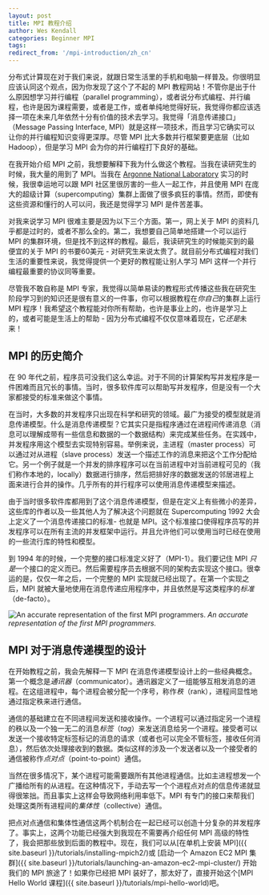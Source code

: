 ```yaml
---
layout: post
title: MPI 教程介绍
author: Wes Kendall
categories: Beginner MPI
tags:
redirect_from: '/mpi-introduction/zh_cn'
---
```


分布式计算现在对于我们来说，就跟日常生活里的手机和电脑一样普及。你很明显应该认同这个观点，因为你发现了这个了不起的 MPI 教程网站！不管你是出于什么原因想学习并行编程（parallel programming），或者说分布式编程、并行编程，也许是因为课程需要，或者是工作，或者单纯地觉得好玩，我觉得你都应该选择一项在未来几年依然十分有价值的技术去学习。我觉得「消息传递接口」（Message Passing Interface, MPI）就是这样一项技术，而且学习它确实可以让你的并行编程知识变得更深厚。尽管 MPI 比大多数并行框架要更底层（比如 Hadoop），但是学习 MPI 会为你的并行编程打下良好的基础。

在我开始介绍 MPI 之前，我想要解释下我为什么做这个教程。当我在读研究生的时候，我大量的用到了 MPI。当我在 [Argonne National Laboratory](http://www.anl.gov) 实习的时候，我很幸运地可以跟 MPI 社区里很厉害的一些人一起工作，并且使用 MPI 在庞大的超级计算（supercomputing）集群上面做了很多疯狂的事情。然而，即使有这些资源和懂行的人可以问，我还是觉得学习 MPI 是件苦差事。

对我来说学习 MPI 很难主要是因为以下三个方面。第一，网上关于 MPI 的资料几乎都是过时的，或者不那么全的。第二，我想要自己简单地搭建一个可以运行 MPI 的集群环境，但是找不到这样的教程。最后，我读研究生的时候能买到的最便宜的关于 MPI 的书要60美元 - 对研究生来说太贵了。就目前分布式编程对我们生活的重要性来说，我觉得提供一个更好的教程能让别人学习 MPI 这样一个并行编程最重要的协议同等重要。

尽管我不敢自称是 MPI 专家，我觉得以简单易读的教程形式传播这些我在研究生阶段学习到的知识还是很有意义的一件事，你可以根据教程在*你自己*的集群上运行 MPI 程序！我希望这个教程能对你所有帮助，也许是事业上的，也许是学习上的，或者可能是生活上的帮助 - 因为分布式编程不仅仅意味着现在，它*还是*未来！

## MPI 的历史简介
在 90 年代之前，程序员可没我们这么幸运。对于不同的计算架构写并发程序是一件困难而且冗长的事情。当时，很多软件库可以帮助写并发程序，但是没有一个大家都接受的标准来做这个事情。

在当时，大多数的并发程序只出现在科学和研究的领域。最广为接受的模型就是消息传递模型。什么是消息传递模型？它其实只是指程序通过在进程间传递消息（消息可以理解成带有一些信息和数据的一个数据结构）来完成某些任务。在实践中，并发程序用这个模型去实现特别容易。举例来说，主进程（master process）可以通过对从进程（slave process）发送一个描述工作的消息来把这个工作分配给它。另一个例子就是一个并发的排序程序可以在当前进程中对当前进程可见的（我们称作本地的，locally）数据进行排序，然后把排好序的数据发送的邻居进程上面来进行合并的操作。几乎所有的并行程序可以使用消息传递模型来描述。

由于当时很多软件库都用到了这个消息传递模型，但是在定义上有些微小的差异，这些库的作者以及一些其他人为了解决这个问题就在 Supercomputing 1992 大会上定义了一个消息传递接口的标准- 也就是 MPI。这个标准接口使得程序员写的并发程序可以在所有主流的并发框架中运行。并且允许他们可以使用当时已经在使用的一些流行库的特性和模型。

到 1994 年的时候，一个完整的接口标准定义好了（MPI-1）。我们要记住 MPI *只是*一个接口的定义而已。然后需要程序员去根据不同的架构去实现这个接口。很幸运的是，仅仅一年之后，一个完整的 MPI 实现就已经出现了。在第一个实现之后，MPI 就被大量地使用在消息传递应用程序中，并且依然是写这类程序的*标准*（de-facto）。


![An accurate representation of the first MPI programmers.](../90s_nerd.jpg)
*An accurate representation of the first MPI programmers.*

## MPI 对于消息传递模型的设计
在开始教程之前，我会先解释一下 MPI 在消息传递模型设计上的一些经典概念。第一个概念是*通讯器*（communicator）。通讯器定义了一组能够互相发消息的进程。在这组进程中，每个进程会被分配一个序号，称作*秩*（rank），进程间显性地通过指定秩来进行通信。

通信的基础建立在不同进程间发送和接收操作。一个进程可以通过指定另一个进程的秩以及一个独一无二的消息*标签*（*tag*）来发送消息给另一个进程。接受者可以发送一个接收特定标签标记的消息的请求（或者也可以完全不管标签，接收任何消息），然后依次处理接收到的数据。类似这样的涉及一个发送者以及一个接受者的通信被称作*点对点*（point-to-point）通信。


当然在很多情况下，某个进程可能需要跟所有其他进程通信。比如主进程想发一个广播给所有的从进程。在这种情况下，手动去写一个个进程点对点的信息传递就显得很笨拙。而且事实上这样会导致网络利用率低下。MPI 有专门的接口来帮我们处理这类所有进程间的*集体性*（collective）通信。

把点对点通信和集体性通信这两个机制合在一起已经可以创造十分复杂的并发程序了。事实上，这两个功能已经强大到我现在不需要再介绍任何 MPI 高级的特性了，我会把那些放到后面的教程中。现在，我们可以从[在单机上安装 MPI]({{ site.baseurl }}/tutorials/installing-mpich2/)或 [启动一个 Amazon EC2 MPI 集群]({{ site.baseurl }}/tutorials/launching-an-amazon-ec2-mpi-cluster/) 开始我们的 MPI 旅途了！如果你已经把 MPI 装好了，那太好了，直接开始这个[MPI Hello World 课程]({{ site.baseurl }}/tutorials/mpi-hello-world)吧。

